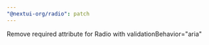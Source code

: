 ```yaml
---
"@nextui-org/radio": patch
---
```


Remove required attribute for Radio with validationBehavior="aria"

